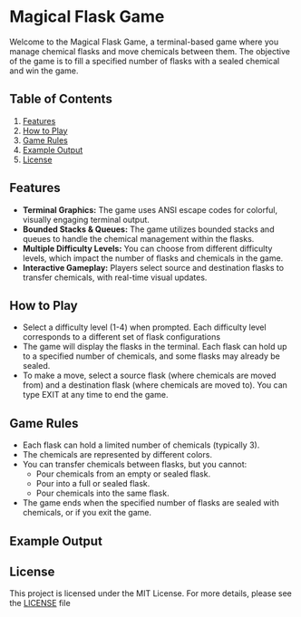 # Magical Flask Game

Welcome to the Magical Flask Game, a terminal-based game where you manage chemical flasks and move chemicals between them. The objective of the game is to fill a specified number of flasks with a sealed chemical and win the game.

## Table of Contents

1. [Features](#features)
2. [How to Play](#how-to-play)
3. [Game Rules](#game-rules)
4. [Example Output](#example-output)
5. [License](#license)

## Features

- **Terminal Graphics:** The game uses ANSI escape codes for colorful, visually engaging terminal output.
- **Bounded Stacks & Queues:** The game utilizes bounded stacks and queues to handle the chemical management within the flasks.
- **Multiple Difficulty Levels:** You can choose from different difficulty levels, which impact the number of flasks and chemicals in the game.
- **Interactive Gameplay:** Players select source and destination flasks to transfer chemicals, with real-time visual updates.

## How to Play

- Select a difficulty level (1-4) when prompted. Each difficulty level corresponds to a different set of flask configurations
- The game will display the flasks in the terminal. Each flask can hold up to a specified number of chemicals, and some flasks may already be sealed.
- To make a move, select a source flask (where chemicals are moved from) and a destination flask (where chemicals are moved to). You can type EXIT at any time to end the game.

## Game Rules

- Each flask can hold a limited number of chemicals (typically 3).
- The chemicals are represented by different colors.
- You can transfer chemicals between flasks, but you cannot:
  - Pour chemicals from an empty or sealed flask.
  - Pour into a full or sealed flask.
  - Pour chemicals into the same flask.
- The game ends when the specified number of flasks are sealed with chemicals, or if you exit the game.

## Example Output

## License 

This project is licensed under the MIT License. For more details, please see the [LICENSE](LICENSE) file
